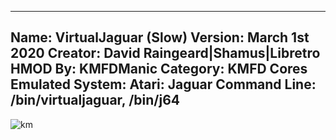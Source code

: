 -----------------------
Name: VirtualJaguar (Slow)
Version: March 1st 2020
Creator: David Raingeard|Shamus|Libretro
HMOD By: KMFDManic
Category: KMFD Cores
Emulated System: Atari: Jaguar
Command Line: /bin/virtualjaguar, /bin/j64
-----------------------
![km](https://i.imgur.com/2mMufOP.png)
